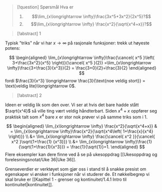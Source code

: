 
> [!question] Spørsmål
> Hva er 
> 1. $$\lim_{x\longrightarrow  \infty}\frac{3x^5+3x^2}{2x^5}?$$
> 2. $$\lim_{x\longrightarrow   \infty} \frac{x^2}{\sqrt{x^4+x}}?$$

> [!abstract] 1

Typisk "triks" når vi har $x\longrightarrow \infty$ på rasjonale funksjoner: trekk ut høyeste potens:

$$
\begin{aligned} 
  \lim_{x\longrightarrow  \infty}\frac{\cancel{ x^5 }\left( 3+\frac{3x^2}{x^5} \right)}{\cancel{ x^5 }(2)} =\lim_{x\longrightarrow  \infty}\frac{3+\frac{3}{x^3}}{2} = \frac{3+0}{2}=\frac{3}{2}
\end{aligned} 
$$
fordi $\frac{3}{x^3} \longrightarrow \frac{3}{\text{noe veldig stort}} = \text{veldig lite}\longrightarrow  0$.

> [!abstract] 2

Ideen er veldig lik som den over. Vi ser at hvis det bare hadde stått $\sqrt{x^4}$ så ville ting vært veldig håndterbart. Siden $x^4+x$ oppfører seg praktisk talt som $x^4$ bare $x$ er stor nok prøver vi på samme triks som i 1.

$$
\begin{aligned} 
  \lim_{x\longrightarrow   \infty} \frac{x^2}{\sqrt{x^4+x}} & = \lim_{x\longrightarrow  \infty}\frac{x^2}{\sqrt{x^4\left( 1+\frac{x}{x^4} \right)}} \\ &= \lim_{x\longrightarrow  \infty} \frac{\cancel{ x^2 }}{\cancel{ x^2 }\sqrt{1+\frac{1} {x^3}}} \\ &= \lim_{x\longrightarrow  \infty}\frac{1}{\sqrt{1+\frac{1}{x^3}}} = \frac{1}{\sqrt{1}}=1.
\end{aligned}
$$
Flere eksempler kan dere finne ved å se på ukesoppdrag [[Ukesoppdrag og forelesningsnotat/Uke 36|Uke 36]].

Grenseverdier er verktøyet som gjør oss i stand til å snakke presist om egenskaper vi ønsker i funksjoner når vi studerer de. Et nøkkelbegrep vi skal bruke er [[Kapittel 1 - grenser og kontinuitet/1.4.1 Intro til kontinuitet|kontinuitet]].
